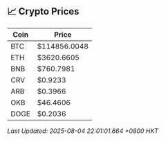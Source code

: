 ## 📈 Crypto Prices

| Coin | Price |
| ---- | ----- |
| BTC | $114856.0048 |
| ETH | $3620.6605 |
| BNB | $760.7981 |
| CRV | $0.9233 |
| ARB | $0.3966 |
| OKB | $46.4606 |
| DOGE | $0.2036 |

_Last Updated: 2025-08-04 22:01:01.664 +0800 HKT_